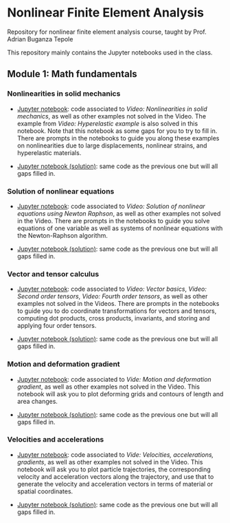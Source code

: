 # Nonlinear Finite Element Analysis

Repository for nonlinear finite element analysis course, taught by Prof. Adrian Buganza Tepole 

This repository mainly contains the Jupyter notebooks used in the class.

## Module 1: Math fundamentals 

### Nonlinearities in solid mechanics 

* [Jupyter notebook](JupyterNotebooks/Nonlinearities_in_solid_mechanics.ipynb): code associated to *Video: Nonlinearities in solid mechanics*, as well as other examples not solved in the Video. The example from *Video: Hyperelastic example* is also solved in this notebook. Note that this notebook as some gaps for you to try to fill in. There are prompts in the notebooks to guide you along these examples on nonlinearities due to large displacements, nonlinear strains, and hyperelastic materials.  

* [Jupyter notebook (solution)](JupyterNotebooks/Nonlinearities_in_solid_mechanics_solution.ipynb): same code as the previous one but will all gaps filled in. 

### Solution of nonlinear equations

* [Jupyter notebook](JupyterNotebooks/Solution_of_nonlinear_equations_with_Newton-Raphson.ipynb): code associated to *Video: Solution of nonlinear equations using Newton Raphson*, as well as other examples not solved in the Video. There are prompts in the notebooks to guide you solve equations of one variable as well as systems of nonlinear equations with the Newton-Raphson algorithm.  

* [Jupyter notebook (solution)](JupyterNotebooks/Solution_of_nonlinear_equations_with_Newton-Raphson_solution.ipynb): same code as the previous one but will all gaps filled in. 

### Vector and tensor calculus 

* [Jupyter notebook](JupyterNotebooks/Vector_and_Tensor_Algebra.ipynb): code associated to *Video:  Vector basics*, *Video:  Second order tensors*, *Video:  Fourth order tensors*, as well as other examples not solved in the Videos. There are prompts in the notebooks to guide you to do coordinate transformations for vectors and tensors, computing dot products, cross products, invariants, and storing and applying four order tensors.  

* [Jupyter notebook (solution)](JupyterNotebooks/Vector_and_Tensor_Algebra_solution.ipynb): same code as the previous one but will all gaps filled in. 

### Motion and deformation gradient 

* [Jupyter notebook](JupyterNotebooks/Motion_and_Deformation_Gradient.ipynb): code associated to *Vide: Motion and deformation gradient*, as well as other examples not solved in the Video. This notebook will ask you to plot deforming grids and contours of length and area changes.  

* [Jupyter notebook (solution)](JupyterNotebooks/Motion_and_Deformation_Gradient_solution.ipynb): same code as the previous one but will all gaps filled in. 

### Velocities and accelerations  

* [Jupyter notebook](JupyterNotebooks/Velocities_Accelerations_Gradients_solution.ipynb): code associated to *Vide: Velocities, accelerations, gradients*, as well as other examples not solved in the Video. This notebook will ask you to plot particle trajectories, the corresponding velocity and acceleration vectors along the trajectory, and use that to generate the velocity and acceleration vectors in terms of material or spatial coordinates.   

* [Jupyter notebook (solution)](JupyterNotebooks/Velocities_Accelerations_Gradients_solution.ipynb): same code as the previous one but will all gaps filled in. 

